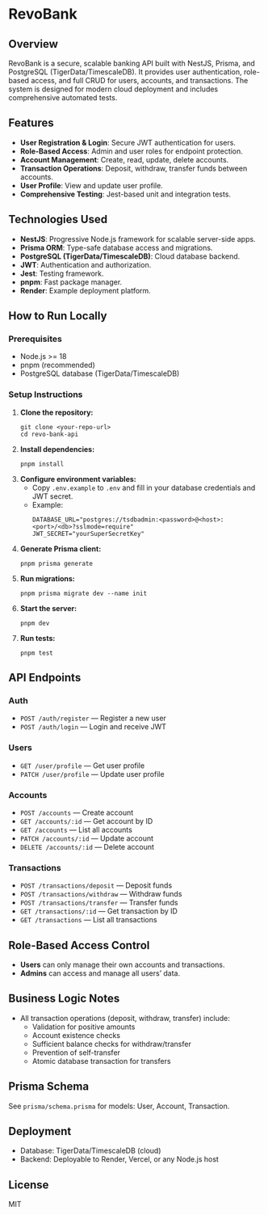 # RevoBank

## Overview

RevoBank is a secure, scalable banking API built with NestJS, Prisma, and PostgreSQL (TigerData/TimescaleDB). It provides user authentication, role-based access, and full CRUD for users, accounts, and transactions. The system is designed for modern cloud deployment and includes comprehensive automated tests.

## Features

- **User Registration & Login**: Secure JWT authentication for users.
- **Role-Based Access**: Admin and user roles for endpoint protection.
- **Account Management**: Create, read, update, delete accounts.
- **Transaction Operations**: Deposit, withdraw, transfer funds between accounts.
- **User Profile**: View and update user profile.
- **Comprehensive Testing**: Jest-based unit and integration tests.

## Technologies Used

- **NestJS**: Progressive Node.js framework for scalable server-side apps.
- **Prisma ORM**: Type-safe database access and migrations.
- **PostgreSQL (TigerData/TimescaleDB)**: Cloud database backend.
- **JWT**: Authentication and authorization.
- **Jest**: Testing framework.
- **pnpm**: Fast package manager.
- **Render**: Example deployment platform.

## How to Run Locally

### Prerequisites

- Node.js >= 18
- pnpm (recommended)
- PostgreSQL database (TigerData/TimescaleDB)

### Setup Instructions

1. **Clone the repository:**
   ```
   git clone <your-repo-url>
   cd revo-bank-api
   ```
2. **Install dependencies:**
   ```
   pnpm install
   ```
3. **Configure environment variables:**
   - Copy `.env.example` to `.env` and fill in your database credentials and JWT secret.
   - Example:
     ```
     DATABASE_URL="postgres://tsdbadmin:<password>@<host>:<port>/<db>?sslmode=require"
     JWT_SECRET="yourSuperSecretKey"
     ```
4. **Generate Prisma client:**
   ```
   pnpm prisma generate
   ```
5. **Run migrations:**
   ```
   pnpm prisma migrate dev --name init
   ```
6. **Start the server:**
   ```
   pnpm dev
   ```
7. **Run tests:**
   ```
   pnpm test
   ```

## API Endpoints

### Auth

- `POST /auth/register` — Register a new user
- `POST /auth/login` — Login and receive JWT

### Users

- `GET /user/profile` — Get user profile
- `PATCH /user/profile` — Update user profile

### Accounts

- `POST /accounts` — Create account
- `GET /accounts/:id` — Get account by ID
- `GET /accounts` — List all accounts
- `PATCH /accounts/:id` — Update account
- `DELETE /accounts/:id` — Delete account

### Transactions

- `POST /transactions/deposit` — Deposit funds
- `POST /transactions/withdraw` — Withdraw funds
- `POST /transactions/transfer` — Transfer funds
- `GET /transactions/:id` — Get transaction by ID
- `GET /transactions` — List all transactions

## Role-Based Access Control

- **Users** can only manage their own accounts and transactions.
- **Admins** can access and manage all users’ data.

## Business Logic Notes

- All transaction operations (deposit, withdraw, transfer) include:
  - Validation for positive amounts
  - Account existence checks
  - Sufficient balance checks for withdraw/transfer
  - Prevention of self-transfer
  - Atomic database transaction for transfers

## Prisma Schema

See `prisma/schema.prisma` for models: User, Account, Transaction.

## Deployment

- Database: TigerData/TimescaleDB (cloud)
- Backend: Deployable to Render, Vercel, or any Node.js host

## License

MIT
